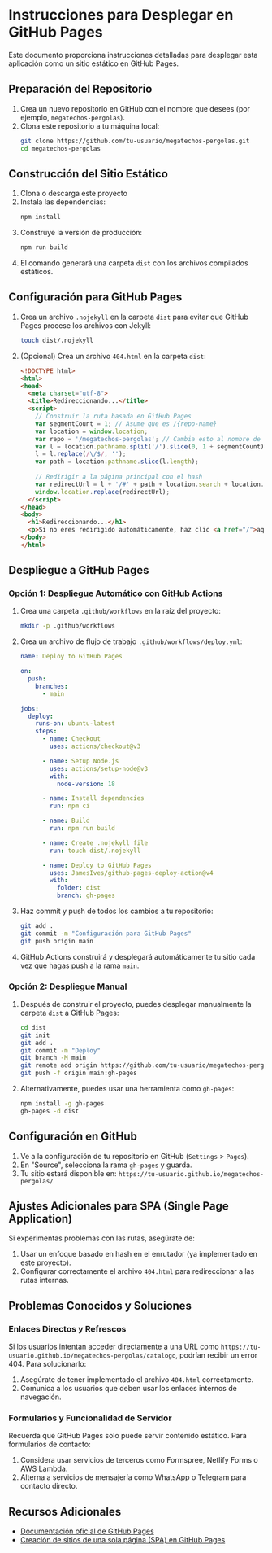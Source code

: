 # Instrucciones para Desplegar en GitHub Pages

Este documento proporciona instrucciones detalladas para desplegar esta aplicación como un sitio estático en GitHub Pages.

## Preparación del Repositorio

1. Crea un nuevo repositorio en GitHub con el nombre que desees (por ejemplo, `megatechos-pergolas`).
2. Clona este repositorio a tu máquina local:
   ```bash
   git clone https://github.com/tu-usuario/megatechos-pergolas.git
   cd megatechos-pergolas
   ```

## Construcción del Sitio Estático

1. Clona o descarga este proyecto
2. Instala las dependencias:
   ```bash
   npm install
   ```
3. Construye la versión de producción:
   ```bash
   npm run build
   ```
4. El comando generará una carpeta `dist` con los archivos compilados estáticos.

## Configuración para GitHub Pages

1. Crea un archivo `.nojekyll` en la carpeta `dist` para evitar que GitHub Pages procese los archivos con Jekyll:
   ```bash
   touch dist/.nojekyll
   ```

2. (Opcional) Crea un archivo `404.html` en la carpeta `dist`:
   ```html
   <!DOCTYPE html>
   <html>
   <head>
     <meta charset="utf-8">
     <title>Redireccionando...</title>
     <script>
       // Construir la ruta basada en GitHub Pages
       var segmentCount = 1; // Asume que es /{repo-name}
       var location = window.location;
       var repo = '/megatechos-pergolas'; // Cambia esto al nombre de tu repositorio
       var l = location.pathname.split('/').slice(0, 1 + segmentCount).join('/') || '/';
       l = l.replace(/\/$/, '');
       var path = location.pathname.slice(l.length);
       
       // Redirigir a la página principal con el hash
       var redirectUrl = l + '/#' + path + location.search + location.hash;
       window.location.replace(redirectUrl);
     </script>
   </head>
   <body>
     <h1>Redireccionando...</h1>
     <p>Si no eres redirigido automáticamente, haz clic <a href="/">aquí</a>.</p>
   </body>
   </html>
   ```

## Despliegue a GitHub Pages

### Opción 1: Despliegue Automático con GitHub Actions

1. Crea una carpeta `.github/workflows` en la raíz del proyecto:
   ```bash
   mkdir -p .github/workflows
   ```

2. Crea un archivo de flujo de trabajo `.github/workflows/deploy.yml`:
   ```yaml
   name: Deploy to GitHub Pages

   on:
     push:
       branches:
         - main

   jobs:
     deploy:
       runs-on: ubuntu-latest
       steps:
         - name: Checkout
           uses: actions/checkout@v3

         - name: Setup Node.js
           uses: actions/setup-node@v3
           with:
             node-version: 18

         - name: Install dependencies
           run: npm ci

         - name: Build
           run: npm run build

         - name: Create .nojekyll file
           run: touch dist/.nojekyll

         - name: Deploy to GitHub Pages
           uses: JamesIves/github-pages-deploy-action@v4
           with:
             folder: dist
             branch: gh-pages
   ```

3. Haz commit y push de todos los cambios a tu repositorio:
   ```bash
   git add .
   git commit -m "Configuración para GitHub Pages"
   git push origin main
   ```

4. GitHub Actions construirá y desplegará automáticamente tu sitio cada vez que hagas push a la rama `main`.

### Opción 2: Despliegue Manual

1. Después de construir el proyecto, puedes desplegar manualmente la carpeta `dist` a GitHub Pages:
   ```bash
   cd dist
   git init
   git add .
   git commit -m "Deploy"
   git branch -M main
   git remote add origin https://github.com/tu-usuario/megatechos-pergolas.git
   git push -f origin main:gh-pages
   ```

2. Alternativamente, puedes usar una herramienta como `gh-pages`:
   ```bash
   npm install -g gh-pages
   gh-pages -d dist
   ```

## Configuración en GitHub

1. Ve a la configuración de tu repositorio en GitHub (`Settings` > `Pages`).
2. En "Source", selecciona la rama `gh-pages` y guarda.
3. Tu sitio estará disponible en: `https://tu-usuario.github.io/megatechos-pergolas/`

## Ajustes Adicionales para SPA (Single Page Application)

Si experimentas problemas con las rutas, asegúrate de:

1. Usar un enfoque basado en hash en el enrutador (ya implementado en este proyecto).
2. Configurar correctamente el archivo `404.html` para redireccionar a las rutas internas.

## Problemas Conocidos y Soluciones

### Enlaces Directos y Refrescos

Si los usuarios intentan acceder directamente a una URL como `https://tu-usuario.github.io/megatechos-pergolas/catalogo`, podrían recibir un error 404. Para solucionarlo:

1. Asegúrate de tener implementado el archivo `404.html` correctamente.
2. Comunica a los usuarios que deben usar los enlaces internos de navegación.

### Formularios y Funcionalidad de Servidor

Recuerda que GitHub Pages solo puede servir contenido estático. Para formularios de contacto:

1. Considera usar servicios de terceros como Formspree, Netlify Forms o AWS Lambda.
2. Alterna a servicios de mensajería como WhatsApp o Telegram para contacto directo.

## Recursos Adicionales

- [Documentación oficial de GitHub Pages](https://docs.github.com/es/pages)
- [Creación de sitios de una sola página (SPA) en GitHub Pages](https://github.com/rafgraph/spa-github-pages)